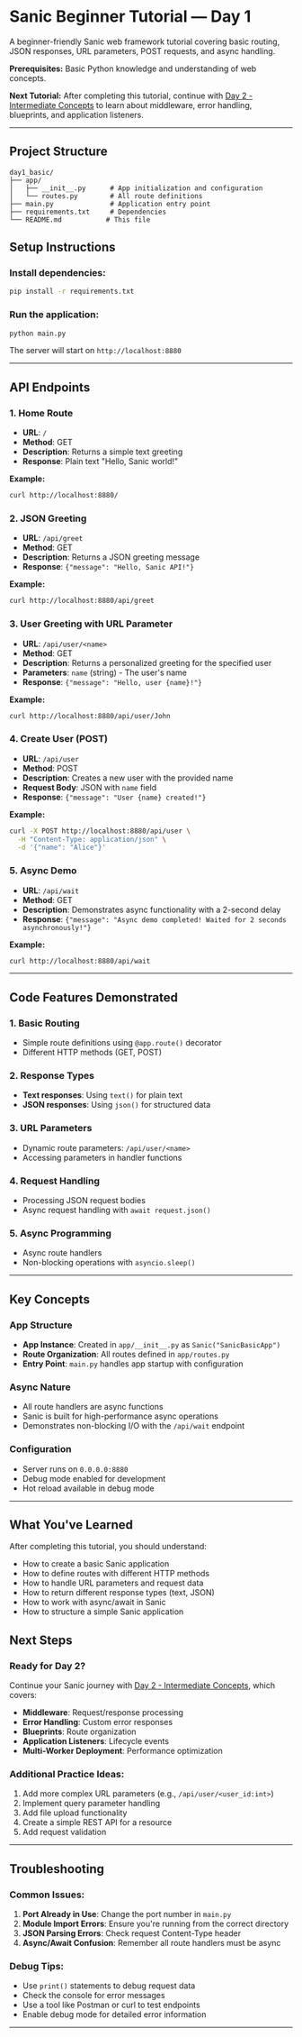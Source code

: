 # Sanic Beginner Tutorial — Day 1

A beginner-friendly Sanic web framework tutorial covering basic routing, JSON responses, URL parameters, POST requests, and async handling.

**Prerequisites:** Basic Python knowledge and understanding of web concepts.

**Next Tutorial:** After completing this tutorial, continue with [Day 2 - Intermediate Concepts](../day2_intermediate/README.md) to learn about middleware, error handling, blueprints, and application listeners.

---

## Project Structure

```
day1_basic/
├── app/
│   ├── __init__.py      # App initialization and configuration
│   └── routes.py        # All route definitions
├── main.py              # Application entry point
├── requirements.txt     # Dependencies
└── README.md           # This file
```

## Setup Instructions

### Install dependencies:

```bash
pip install -r requirements.txt
```

### Run the application:

```bash
python main.py
```

The server will start on `http://localhost:8880`

---

## API Endpoints

### 1. Home Route
- **URL**: `/`
- **Method**: GET
- **Description**: Returns a simple text greeting
- **Response**: Plain text "Hello, Sanic world!"

**Example:**
```bash
curl http://localhost:8880/
```

### 2. JSON Greeting
- **URL**: `/api/greet`
- **Method**: GET
- **Description**: Returns a JSON greeting message
- **Response**: `{"message": "Hello, Sanic API!"}`

**Example:**
```bash
curl http://localhost:8880/api/greet
```

### 3. User Greeting with URL Parameter
- **URL**: `/api/user/<name>`
- **Method**: GET
- **Description**: Returns a personalized greeting for the specified user
- **Parameters**: `name` (string) - The user's name
- **Response**: `{"message": "Hello, user {name}!"}`

**Example:**
```bash
curl http://localhost:8880/api/user/John
```

### 4. Create User (POST)
- **URL**: `/api/user`
- **Method**: POST
- **Description**: Creates a new user with the provided name
- **Request Body**: JSON with `name` field
- **Response**: `{"message": "User {name} created!"}`

**Example:**
```bash
curl -X POST http://localhost:8880/api/user \
  -H "Content-Type: application/json" \
  -d '{"name": "Alice"}'
```

### 5. Async Demo
- **URL**: `/api/wait`
- **Method**: GET
- **Description**: Demonstrates async functionality with a 2-second delay
- **Response**: `{"message": "Async demo completed! Waited for 2 seconds asynchronously!"}`

**Example:**
```bash
curl http://localhost:8880/api/wait
```

---

## Code Features Demonstrated

### 1. Basic Routing
- Simple route definitions using `@app.route()` decorator
- Different HTTP methods (GET, POST)

### 2. Response Types
- **Text responses**: Using `text()` for plain text
- **JSON responses**: Using `json()` for structured data

### 3. URL Parameters
- Dynamic route parameters: `/api/user/<name>`
- Accessing parameters in handler functions

### 4. Request Handling
- Processing JSON request bodies
- Async request handling with `await request.json()`

### 5. Async Programming
- Async route handlers
- Non-blocking operations with `asyncio.sleep()`

---

## Key Concepts

### App Structure
- **App Instance**: Created in `app/__init__.py` as `Sanic("SanicBasicApp")`
- **Route Organization**: All routes defined in `app/routes.py`
- **Entry Point**: `main.py` handles app startup with configuration

### Async Nature
- All route handlers are async functions
- Sanic is built for high-performance async operations
- Demonstrates non-blocking I/O with the `/api/wait` endpoint

### Configuration
- Server runs on `0.0.0.0:8880`
- Debug mode enabled for development
- Hot reload available in debug mode

---

## What You've Learned

After completing this tutorial, you should understand:
- How to create a basic Sanic application
- How to define routes with different HTTP methods
- How to handle URL parameters and request data
- How to return different response types (text, JSON)
- How to work with async/await in Sanic
- How to structure a simple Sanic application

## Next Steps

### Ready for Day 2?
Continue your Sanic journey with [Day 2 - Intermediate Concepts](../day2_intermediate/README.md), which covers:
- **Middleware**: Request/response processing
- **Error Handling**: Custom error responses
- **Blueprints**: Route organization
- **Application Listeners**: Lifecycle events
- **Multi-Worker Deployment**: Performance optimization

### Additional Practice Ideas:
1. Add more complex URL parameters (e.g., `/api/user/<user_id:int>`)
2. Implement query parameter handling
3. Add file upload functionality
4. Create a simple REST API for a resource
5. Add request validation

---

## Troubleshooting

### Common Issues:
1. **Port Already in Use**: Change the port number in `main.py`
2. **Module Import Errors**: Ensure you're running from the correct directory
3. **JSON Parsing Errors**: Check request Content-Type header
4. **Async/Await Confusion**: Remember all route handlers must be async

### Debug Tips:
- Use `print()` statements to debug request data
- Check the console for error messages
- Use a tool like Postman or curl to test endpoints
- Enable debug mode for detailed error information

---
